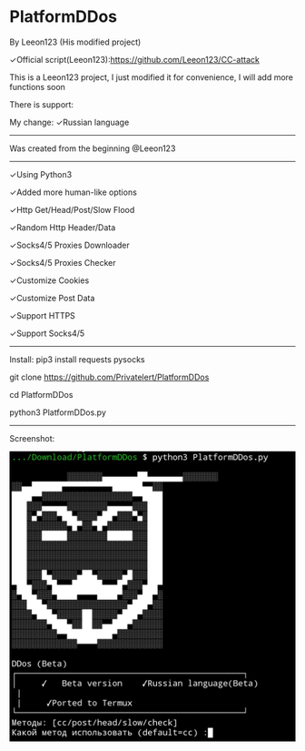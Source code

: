 # PlatformDDos
By Leeon123 (His modified project)

✓Official script(Leeon123):https://github.com/Leeon123/CC-attack

This is a Leeon123 project, I just modified it for convenience, I will add more functions soon


There is support:

My change:
✓Russian language

------------------------
Was created from the beginning @Leeon123

------------------------
 ✓Using Python3

 ✓Added more human-like options

 ✓Http Get/Head/Post/Slow Flood

 ✓Random Http Header/Data

 ✓Socks4/5 Proxies Downloader

 ✓Socks4/5 Proxies Checker

 ✓Customize Cookies

 ✓Customize Post Data

 ✓Support HTTPS

 ✓Support Socks4/5



---------------------------------
Install:
pip3 install requests pysocks

git clone https://github.com/Privatelert/PlatformDDos

cd PlatformDDos

python3 PlatformDDos.py

--------------------------------

 Screenshot:



![Alt text](https://github.com/Privatelert/PlatformDDos/blob/main/IMG_20220218_204030.jpg "Optional title")

